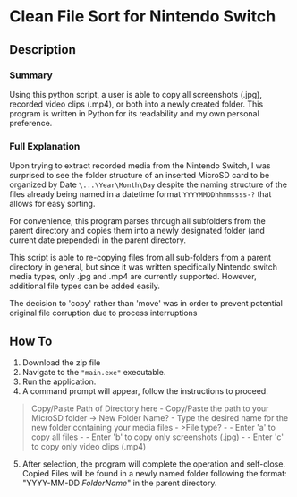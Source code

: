 # Clean File Sort for Nintendo Switch
## Description
### Summary
Using this python script, a user is able to copy all screenshots (.jpg), recorded video clips (.mp4), or both into a newly created folder. This program is written in Python for its readability and my own personal preference.

### Full Explanation
Upon trying to extract recorded media from the Nintendo Switch, I was surprised to see the folder structure
of an inserted MicroSD card to be organized by Date `\...\Year\Month\Day` despite the naming structure of the files already being named in a datetime format `YYYYMMDDhhmmssss-?` that allows for easy sorting. 

For convenience, this program parses through all subfolders from the parent directory and copies them into a newly designated folder (and current date prepended) in the parent directory.

This script is able to re-copying files from all sub-folders from a parent directory in general, but since it was written specifically Nintendo switch media types, only .jpg and .mp4 are currently supported. However, additional file types can be added easily. 

The decision to 'copy' rather than 'move' was in order to prevent potential original file corruption 
due to process interruptions 

## How To
1. Download the zip file
2. Navigate to the `"main.exe"` executable.
3. Run the application. 
4. A command prompt will appear, follow the instructions to proceed.
> Copy/Paste Path of Directory here
\- Copy/Paste the path to your MicroSD folder
\-> New Folder Name?
\- Type the desired name for the new folder containing your media files
\- >File type?
\- - Enter 'a' to copy all files
\- - Enter 'b' to copy only screenshots (.jpg)
\- - Enter 'c' to copy only video clips (.mp4)
5. After selection, the program will complete the operation and self-close. 
Copied Files will be found in a newly named folder following the format: "YYYY-MM-DD _FolderName_"
in the parent directory.
